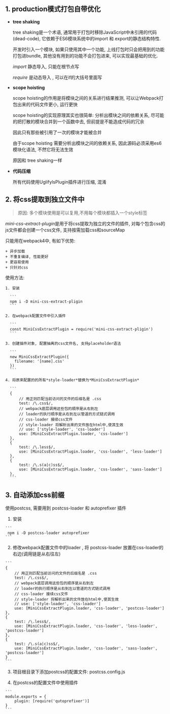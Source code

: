 
## 1. production模式打包自带优化

  + **tree shaking**
  
    tree shaking是一个术语, 通常用于打包时移除JavaScript中未引用的代码(dead-code), 它依赖于ES6模块系统中的import 和 export的静态结构特性.
    
    开发时引入一个模块, 如果只使用其中一个功能, 上线打包时只会把用到的功能打包进bundle, 其他没有用到的功能不会打包进来, 可以实现最基础的优化.
    
    *import* 静态导入, 只能在根节点写
    
    *require* 是动态导入 , 可以在if的大括号里面写
    
    
  + **scope hoisting**
  
    scope hoisting的作用是将模块之间的关系进行结果推测, 可以让Webpack打包出来的代码文件更小, 运行更快
    
    scope hoisting的实现原理其实也很简单: 分析出模块之间的依赖关系, 尽可能的把打散的模块合并到一个函数中去, 但前提是不能造成代码的冗余
    
    因此只有那些被引用了一次的模块才能被合并
    
    由于scope hoisting 需要分析出模块之间的依赖关系, 因此源码必须采用es6模块化语法, 不然它将无法生效
    
    原因和 tree shaking一样
    
    
  + **代码压缩**
  
    所有代码使用UglifylsPlugin插件进行压缩, 混淆
    
    
 ## 2. 将css提取到独立文件中
  
  > 原因: 多个模块使用是可以复用,不用每个模块都插入一个style标签
 
  *mini-css-extract-plugin*是用于将css提取为独立的文件的插件, 对每个包含css的js文件都会创建一个css文件, 支持按需加载css和sourceMap
  
  只能用在webpack4中, 有如下优势: 
  
    + 异步加载
    + 不重复编译, 性能更好
    + 更容易使用
    + 只针对css
    
  使用方法:
  
    1. 安装
    
      ```
      npm i -D mini-css-extract-pligin
      ```
    
    2. 在webpack配置文件中引入插件
    
      ```
      const MiniCssExtractPlugin = require('mini-css-extract-pligin')
      ```
      
    3. 创建插件对象, 配置抽离的css文件名, 支持placeholder语法
    
      ```
      new MiniCssExtractPlugin({
        filename: '[name].css'
      })
      ```
    
    4. 将原来配置的的所有*style-loader*替换为*MiniCssExtractPlugin*
      
      ```
      {
          // 用正则匹配当前访问的文件的后缀名是 .css
          test: /\.css$/,
          // webpack底层调用这些包的顺序是从右到左
          // loader的执行顺序是从右到左以管道的方式链式调用
          // css-loader 接续css文件
          // style-loader 将解析出来的文件放在html中,使其生效
          // use: ['style-loader', 'css-loader']
          use: [MiniCssExtractPlugin.loader, 'css-loader']
      },
      {
          test: /\.less$/,
          use: [MiniCssExtractPlugin.loader, 'css-loader', 'less-loader']
      },
      {
          test: /\.s(a|c)ss$/,
          use: [MiniCssExtractPlugin.loader, 'css-loader', 'sass-loader']
      },
      ```
    
## 3. 自动添加css前缀
  
  使用postcss, 需要用到 postcss-loader 和 autoprefixer 插件
    
  1. 安装 
  
    ```
     npm i -D postcss-loader autoprefixer
    ```
    
  2. 修改webpack配置文件中的loader , 将 postcss-loader 放置在css-loader的右边(调用链是从右往左)
  
    ```
    {
        // 用正则匹配当前访问的文件的后缀名是 .css
        test: /\.css$/,
        // webpack底层调用这些包的顺序是从右到左
        // loader的执行顺序是从右到左以管道的方式链式调用
        // css-loader 接续css文件
        // style-loader 将解析出来的文件放在html中,使其生效
        // use: ['style-loader', 'css-loader']
        use: [MiniCssExtractPlugin.loader, 'css-loader', 'postcss-loader']
    },
    {
        test: /\.less$/,
        use: [MiniCssExtractPlugin.loader, 'css-loader', 'less-loader', 'postcss-loader']
    },
    {
        test: /\.s(a|c)ss$/,
        use: [MiniCssExtractPlugin.loader, 'css-loader', 'sass-loader', 'postcss-loader']
    }
    ```
    
  3. 项目根目录下添加postcss的配置文件: postcss.config.js
  
  4. 在postcss的配置文件中使用插件
  
    ```
    module.exports = {
        plugin: [require('qutoprefixer')]
    }
    ```
    
    
    
    
    
    
    
    
    
    
    
    
    
    
    
    
    
    
    
    
    
    
    
    
    
    
    
    
    
    
    
    
    
    
    
    
    
    
    
    
    
    
    
    
    
    
    
    
    
    
    
    
    
    
    
    
